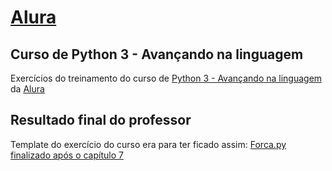 # [Alura](https://www.alura.com.br)
## Curso de Python 3 - Avançando na linguagem
Exercícios do treinamento do curso de [Python 3 - Avançando na linguagem](https://www.alura.com.br/curso-online-python-3-avancando-na-linguagem) da [Alura](https://www.alura.com.br)

## Resultado final do professor
Template do exercício do curso era para ter ficado assim:
[Forca.py finalizado após o capítulo 7](https://github.com/alura-cursos/Curso-Python-3-parte-2-Avan-ando-na-linguagem/blob/capitulo7/forca.py)
